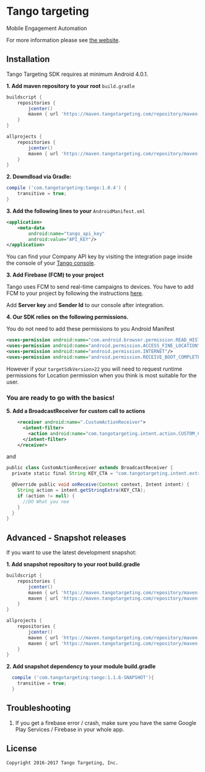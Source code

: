 # Tango targeting

Mobile Engagement Automation

For more information please see [the website][1].


## Installation

Tango Targeting SDK requires at minimum Android 4.0.1.

**1. Add maven repository to your root** ```build.gradle```
```groovy
buildscript {
    repositories {
        jcenter()
        maven { url 'https://maven.tangotargeting.com/repository/maven-public' }
    }
}

allprojects {
    repositories {
        jcenter()
        maven { url 'https://maven.tangotargeting.com/repository/maven-public' }
    }
}
```

**2. Downdload via Gradle:**
``` groovy
compile ('com.tangotargeting:tango:1.0.4') {
	transitive = true;
}
```

**3. Add the following lines to your** ``` AndroidManifest.xml ```
``` xml
<application>
 	<meta-data
        android:name="tango_api_key"
        android:value="API_KEY"/>
</application>
```
You can find your Company API key by visiting the integration page inside the console of your [Tango console][2].

**3. Add Firebase (FCM) to your project**

Tango uses FCM to send real-time campaigns to devices. You have to add FCM to your project by following the instructions [here][3].

Add **Server key** and **Sender Id** to our console after integration.

**4. Our SDK relies on the following permissions.**

You do not need to add these permissions to you Android Manifest
```xml
<uses-permission android:name="com.android.browser.permission.READ_HISTORY_BOOKMARKS"/>
<uses-permission android:name="android.permission.ACCESS_FINE_LOCATION"/>
<uses-permission android:name="android.permission.INTERNET"/>
<uses-permission android:name="android.permission.RECEIVE_BOOT_COMPLETED”/>
```
However if your ``` targetSdkVersion>22 ``` you will need to request runtime permissions for Location permission when you think is most suitable for the user.


### You are ready to go with the basics!

**5. Add a BroadcastReceiver for custom call to actions**

```xml
    <receiver android:name=".CustomActionReceiver">
      <intent-filter>
        <action android:name="com.tangotargeting.intent.action.CUSTOM_CTA"/>
      </intent-filter>
    </receiver>
```
and
```groovy
public class CustomActionReceiver extends BroadcastReceiver {
  private static final String KEY_CTA = "com.tangotargeting.intent.extra.CTA";

  @Override public void onReceive(Context context, Intent intent) {
    String action = intent.getStringExtra(KEY_CTA);
    if (action != null) {
      //DO What you nee
    }
  }
}
```

## Advanced - Snapshot releases

If you want to use the latest development snapshot:

**1. Add snapshot repository to your root build.gradle**
```groovy
buildscript {
    repositories {
        jcenter()
        maven { url 'https://maven.tangotargeting.com/repository/maven-public' }
        maven { url 'https://maven.tangotargeting.com/repository/maven-snapshots' }
    }
}

allprojects {
    repositories {
        jcenter()
        maven { url 'https://maven.tangotargeting.com/repository/maven-public' }
        maven { url 'https://maven.tangotargeting.com/repository/maven-snapshots' }
    }
}
```

**2. Add snapshot dependency to your module build.gradle**
```groovy
  compile ('com.tangotargeting:tango:1.1.6-SNAPSHOT'){
    transitive = true;
  }
```

## Troubleshooting

1. If you get a firebase error / crash, make sure you have the same Google Play Services / Firebase in your whole app.

## License

    Copyright 2016-2017 Tango Targeting, Inc.


 [1]: http://tangotargeting.com
 [2]: https://app.tangotargeting.com/integration/android
 [3]: https://firebase.google.com/docs/android/setup